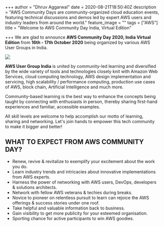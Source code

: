 +++
author = "Dhruv Aggarwal"
date = 2020-08-21T18:50:40Z
description = "AWS Community Days are community-organized cloud education events, featuring technical discussions and demos led by expert AWS users and industry leaders from around the world."
feature_image = ""
tags = ["AWS"]
title = "Welcome to AWS Community Day India, Virtual Edition"

+++
We are glad to announce **AWS Community Day 2020, India Virtual Edition** from **16th - 17th October 2020** being organized by various AWS User Groups in India.

![](/images/ug-logo-for-profile-pic-dark.png)

**AWS User Group India** is united by community-led learning and diversified by the wide variety of tools and technologies closely knit with Amazon Web Services, cloud computing technology, AWS design implementation and servicing, high scalability / performance computing, production use cases of AWS, block chain, Artificial Intelligence and much more.

Community-based learning is the best way to enhance the concepts being taught by connecting with enthusiasts in person, thereby sharing first-hand experiences and familiar, accessible examples.

All skill levels are welcome to help accomplish our motto of learning, sharing and networking. Let's join hands to empower this tech community to make it bigger and better!

## **WHAT TO EXPECT FROM AWS COMMUNITY DAY?**

* Renew, revive & revitalize to exemplify your excitement about the work you do.
* Learn industry trends and intricacies about innovative implementations from AWS experts.
* Harness the power of networking with AWS users, DevOps, developers & solutions architects.
* Network with fellow AWS veterans & techies during breaks.
* Novice to pioneer on relentless pursuit to learn can rejoice the AWS offerings & success stories under one roof.
* Take helpful and valuable information back to business.
* Gain visibility to get more publicity for your esteemed organisation.
* Sporting chance for active participants to win AWS goodies.